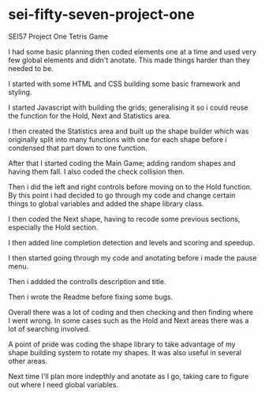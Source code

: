 # sei-fifty-seven-project-one
SEI57 Project One
Tetris Game

I had some basic planning then coded elements one at a time and used very few global elements and didn't anotate. This made things harder than they needed to be.

I started with some HTML and CSS building some basic framework and styling.

I started Javascript with building the grids; generalising it so i could reuse the function for the Hold, Next and Statistics area.

I then created the Statistics area and built up the shape builder which was originally split into many functions with one for each shape before i condensed that part down to one function.

After that I started coding the Main Game; adding random shapes and having them fall. I also coded the check collision then.

Then i did the left and right controls before moving on to the Hold function. By this point i had decided to go through my code and change certain things to global variables and added the shape library class. 

I then coded the Next shape, having to recode some previous sections, especially the Hold section.

I then added line completion detection and levels and scoring and speedup.

I then started going through my code and anotating before i made the pause menu.

Then i addded the controlls description and title.

Then i wrote the Readme before fixing some bugs.

Overall there was a lot of coding and then checking and then finding where I went wrong. In some cases such as the Hold and Next areas there was a lot of searching involved.

A point of pride was coding the shape library to take advantage of my shape building system to rotate my shapes. It was also useful in several other areas.

Next time I'll plan more indepthly and anotate as I go, taking care to figure out where I need global variables.